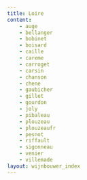 ```yaml
---
title: Loire
content: 
    - auge
    - bellanger
    - bobinet
    - boisard
    - caille
    - careme
    - carroget
    - carsin
    - chanson
    - chene
    - gaubicher
    - gillet
    - gourdon
    - joly
    - pibaleau
    - plouzeau
    - plouzeaufr
    - pesnot
    - riffault
    - sigonneau
    - venier
    - villemade
layout: wijnbouwer_index
---
```

